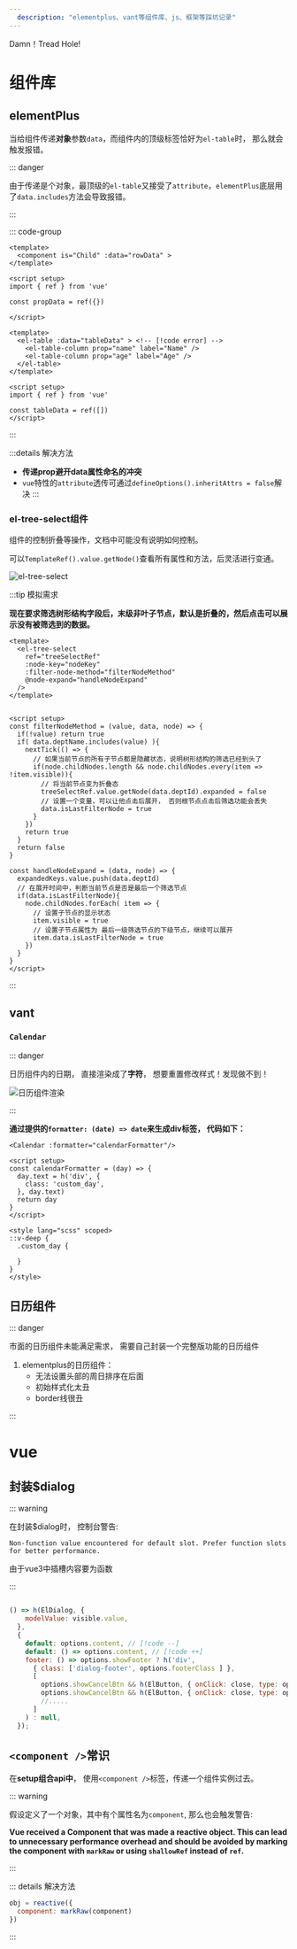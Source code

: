 ```yaml
---
  description: "elementplus、vant等组件库、js、框架等踩坑记录"
---
```


Damn！Tread Hole! <Badge type="danger" text="version 0.1" />

<script setup>

import Calendar from '@/vueComponents/Calendar.vue'
// import ElTreeSelect from '@/vueComponents/ElTreeSelect.vue'

</script>

# 组件库

## elementPlus

当给组件传递**对象**参数`data`，而组件内的顶级标签恰好为`el-table`时， 那么就会触发报错。

::: danger

由于传递是个对象，最顶级的`el-table`又接受了`attribute`，`elementPlus`底层用了`data.includes`方法会导致报错。

:::

::: code-group

```vue [parent.vue]
<template>
  <component is="Child" :data="rowData" >
</template>

<script setup>
import { ref } from 'vue'

const propData = ref({})

</script>
```

```vue{2} [child.vue]
<template>
  <el-table :data="tableData" > <!-- [!code error] -->
    <el-table-column prop="name" label="Name" />
    <el-table-column prop="age" label="Age" />
  </el-table>
</template>

<script setup>
import { ref } from 'vue'

const tableData = ref([])
</script>
```

:::

:::details 解决方法
- **传递prop避开data属性命名的冲突**
- `vue`特性的`attribute`透传可通过`defineOptions().inheritAttrs = false`解决
:::

### el-tree-select组件

组件的控制折叠等操作，文档中可能没有说明如何控制。

可以`TemplateRef().value.getNode()`查看所有属性和方法，后灵活进行变通。

![el-tree-select](/assets/damnHole/el-tree-select.png)

:::tip 模拟需求

**现在要求筛选树形结构字段后，末级非叶子节点，默认是折叠的，然后点击可以展示没有被筛选到的数据。**

```vue
<template>
  <el-tree-select
    ref="treeSelectRef"
    :node-key="nodeKey"
    :filter-node-method="filterNodeMethod"
    @node-expand="handleNodeExpand"
  />
</template>


<script setup>
const filterNodeMethod = (value, data, node) => {
  if(!value) return true
  if( data.deptName.includes(value) ){
    nextTick(() => {
      // 如果当前节点的所有子节点都是隐藏状态，说明树形结构的筛选已经到头了
      if(node.childNodes.length && node.childNodes.every(item => !item.visible)){
        // 将当前节点变为折叠态
        treeSelectRef.value.getNode(data.deptId).expanded = false
        // 设置一个变量，可以让他点击后展开， 否则根节点点击后筛选功能会丢失
        data.isLastFilterNode = true
      }
    })
    return true
  }
  return false
}

const handleNodeExpand = (data, node) => {
  expandedKeys.value.push(data.deptId)
  // 在展开时间中，判断当前节点是否是最后一个筛选节点
  if(data.isLastFilterNode){
    node.childNodes.forEach( item => {
      // 设置子节点的显示状态
      item.visible = true
      // 设置子节点属性为 最后一级筛选节点的下级节点，继续可以展开
      item.data.isLastFilterNode = true
    })
  }
}
</script>
```

:::

<!-- <ElTreeSelect /> -->

## vant

### `Calendar`

::: danger

日历组件内的日期， 直接渲染成了**字符**， 想要重置修改样式！发现做不到！

![日历组件渲染](../../public/rili.png)

:::

**通过提供的`formatter: (date) => date`来生成div标签， 代码如下：**

```vue v-pre
<Calendar :formatter="calendarFormatter"/>

<script setup>
const calendarFormatter = (day) => {
  day.text = h('div', {
    class: 'custom_day',
  }, day.text)
  return day
}
</script>

<style lang="scss" scoped>
::v-deep {
  .custom_day {
    
  }
}
</style>
```

## 日历组件

::: danger

市面的日历组件未能满足需求， 需要自己封装一个完整版功能的日历组件

1. elementplus的日历组件：
   - 无法设置头部的周日排序在后面
   - 初始样式化太丑
   - border线很丑
<!-- 2. vant：
   -  -->
:::

<Calendar />


# vue

## 封装$dialog

::: warning

在封装$dialog时， 控制台警告: 

`Non-function value encountered for default slot. Prefer function slots for better performance.`

由于vue3中插槽内容要为函数

:::

```js [dialogPlugin.js]

() => h(ElDialog, {
    modelValue: visible.value,
  },
  {
    default: options.content, // [!code --]
    default: () => options.content, // [!code ++]
    footer: () => options.showFooter ? h('div', 
      { class: ['dialog-footer', options.footerClass ] },
      [
        options.showCancelBtn && h(ElButton, { onClick: close, type: options.cancelType }, options.cancelText ), // [!code --]
        options.showCancelBtn && h(ElButton, { onClick: close, type: options.cancelType }, () => options.cancelText ), // [!code ++]
        //.....
      ]
    ) : null,
  });

```

## `<component />`常识

在**setup组合api中**， 使用`<component />`标签，传递一个组件实例过去。

::: warning

假设定义了一个对象，其中有个属性名为`component`, 那么也会触发警告: 

**Vue received a Component that was made a reactive object. This can lead to unnecessary performance overhead and should be avoided by marking the component with `markRaw` or using `shallowRef` instead of `ref`.**

:::

::: details 解决方法

```js
obj = reactive({
  component: markRaw(component)
})
```

::: 
